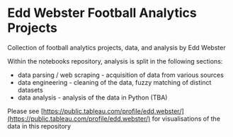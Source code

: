 # Edd Webster Football Analytics Projects
Collection of football analytics projects, data, and analysis by Edd Webster

Within the notebooks repository, analysis is split in the following sections:
- data parsing / web scraping - acquisition of data from various sources
- data engineering - cleaning of the data, fuzzy matching of distinct datasets
- data analysis - analysis of the data in Python (TBA)

Please see [https://public.tableau.com/profile/edd.webster/](https://public.tableau.com/profile/edd.webster/) for visualisations of the data in this repository

